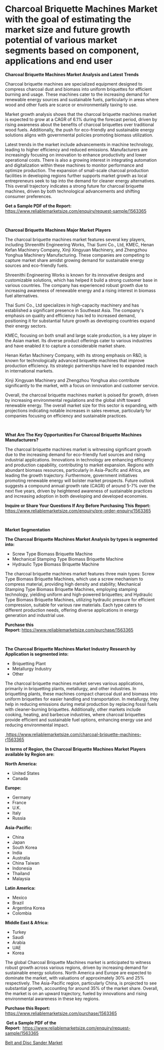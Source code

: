 <p><h1>Charcoal Briquette Machines Market with the goal of estimating the market size and future growth potential of various market segments based on component, applications and end user</h1></p><p><strong>Charcoal Briquette Machines Market Analysis and Latest Trends</strong></p>
<p><p>Charcoal briquette machines are specialized equipment designed to compress charcoal dust and biomass into uniform briquettes for efficient burning and usage. These machines cater to the increasing demand for renewable energy sources and sustainable fuels, particularly in areas where wood and other fuels are scarce or environmentally taxing to use. </p><p>Market growth analysis shows that the charcoal briquette machines market is expected to grow at a CAGR of 6.1% during the forecast period, driven by rising awareness about the benefits of charcoal briquettes over traditional wood fuels. Additionally, the push for eco-friendly and sustainable energy solutions aligns with governmental policies promoting biomass utilization. </p><p>Latest trends in the market include advancements in machine technology, leading to higher efficiency and reduced emissions. Manufacturers are increasingly focusing on innovation to enhance productivity and lower operational costs. There is also a growing interest in integrating automation and digitalization within these machines to monitor performance and optimize production. The expansion of small-scale charcoal production facilities in developing regions further supports market growth as local entrepreneurs seek to tap into the demand for cleaner energy alternatives. This overall trajectory indicates a strong future for charcoal briquette machines, driven by both technological advancements and shifting consumer preferences.</p></p>
<p><strong>Get a Sample PDF of the Report:&nbsp;</strong> <a href="https://www.reliablemarketsize.com/enquiry/request-sample/1563365?utm_campaign=3354&utm_medium=2&utm_source=Github&utm_content=ia&utm_term=11042025&utm_id=charcoal-briquette-machines">https://www.reliablemarketsize.com/enquiry/request-sample/1563365</a></p>
<p>&nbsp;</p>
<p><strong>Charcoal Briquette Machines Major Market Players</strong></p>
<p><p>The charcoal briquette machines market features several key players, including Shreenithi Engineering Works, Thai Sumi Co., Ltd, KMEC, Henan Kefan Machinery Company, Xinji Xingyuan Machinery, and Zhengzhou Yonghua Machinery Manufacturing. These companies are competing to capture market share amidst growing demand for sustainable energy sources and eco-friendly fuels.</p><p>Shreenithi Engineering Works is known for its innovative designs and customizable solutions, which has helped it build a strong customer base in various countries. The company has experienced robust growth due to increasing awareness of renewable energy and a rising interest in biomass fuel alternatives.</p><p>Thai Sumi Co., Ltd specializes in high-capacity machinery and has established a significant presence in Southeast Asia. The company's emphasis on quality and efficiency has led to increased demand, positioning it for substantial future growth as developing countries expand their energy sectors.</p><p>KMEC, focusing on both small and large scale production, is a key player in the Asian market. Its diverse product offerings cater to various industries and have enabled it to capture a considerable market share.</p><p>Henan Kefan Machinery Company, with its strong emphasis on R&D, is known for technologically advanced briquette machines that improve production efficiency. Its strategic partnerships have led to expanded reach in international markets.</p><p>Xinji Xingyuan Machinery and Zhengzhou Yonghua also contribute significantly to the market, with a focus on innovation and customer service. </p><p>Overall, the charcoal briquette machines market is poised for growth, driven by increasing environmental regulations and the global shift toward renewable energy. The overall market size for this sector is expanding, with projections indicating notable increases in sales revenue, particularly for companies focusing on efficiency and sustainable practices.</p></p>
<p>&nbsp;</p>
<p><strong>What Are The Key Opportunities For Charcoal Briquette Machines Manufacturers?</strong></p>
<p><p>The charcoal briquette machines market is witnessing significant growth due to the increasing demand for eco-friendly fuel sources and rising industrial applications. Innovations in technology are enhancing efficiency and production capability, contributing to market expansion. Regions with abundant biomass resources, particularly in Asia-Pacific and Africa, are leading the growth trajectory. Furthermore, government initiatives promoting renewable energy will bolster market prospects. Future outlook suggests a compound annual growth rate (CAGR) of around 5-7% over the next five years, driven by heightened awareness of sustainable practices and increasing adoption in both developing and developed economies.</p></p>
<p><strong>Inquire or Share Your Questions If Any Before Purchasing This Report:</strong> <a href="https://www.reliablemarketsize.com/enquiry/pre-order-enquiry/1563365?utm_campaign=3354&utm_medium=2&utm_source=Github&utm_content=ia&utm_term=11042025&utm_id=charcoal-briquette-machines">https://www.reliablemarketsize.com/enquiry/pre-order-enquiry/1563365</a></p>
<p>&nbsp;</p>
<p><strong>Market Segmentation</strong></p>
<p><strong>The Charcoal Briquette Machines Market Analysis by types is segmented into:</strong></p>
<p><ul><li>Screw Type Biomass Briquette Machine</li><li>Mechanical Stamping Type Biomass Briquette Machine</li><li>Hydraulic Type Biomass Briquette Machine</li></ul></p>
<p><p>The charcoal briquette machines market features three main types: Screw Type Biomass Briquette Machines, which use a screw mechanism to compress material, providing high density and stability; Mechanical Stamping Type Biomass Briquette Machines, employing stamping technology, yielding uniform and high-powered briquettes; and Hydraulic Type Biomass Briquette Machines, utilizing hydraulic pressure for efficient compression, suitable for various raw materials. Each type caters to different production needs, offering diverse applications in energy generation and industrial use.</p></p>
<p><strong>Purchase this Report:&nbsp;</strong><a href="https://www.reliablemarketsize.com/purchase/1563365?utm_campaign=3354&utm_medium=2&utm_source=Github&utm_content=ia&utm_term=11042025&utm_id=charcoal-briquette-machines">https://www.reliablemarketsize.com/purchase/1563365</a></p>
<p>&nbsp;</p>
<p><strong>The Charcoal Briquette Machines Market Industry Research by Application is segmented into:</strong></p>
<p><ul><li>Briquetting Plant</li><li>Metallurgy Industry</li><li>Other</li></ul></p>
<p><p>The charcoal briquette machines market serves various applications, primarily in briquetting plants, metallurgy, and other industries. In briquetting plants, these machines compact charcoal dust and biomass into uniform briquettes for easier handling and transportation. In metallurgy, they help in reducing emissions during metal production by replacing fossil fuels with cleaner-burning briquettes. Additionally, other markets include cooking, heating, and barbecue industries, where charcoal briquettes provide efficient and sustainable fuel options, enhancing energy use and reducing environmental impact.</p></p>
<p><a href="https://www.reliablemarketsize.com/charcoal-briquette-machines-r1563365?utm_campaign=3354&utm_medium=2&utm_source=Github&utm_content=ia&utm_term=11042025&utm_id=charcoal-briquette-machines">&nbsp;https://www.reliablemarketsize.com/charcoal-briquette-machines-r1563365</a></p>
<p><strong>In terms of Region, the Charcoal Briquette Machines Market Players available by Region are:</strong></p>
<p>
    <p> <strong> North America: </strong>
        <ul>
            <li>United States</li>
            <li>Canada</li>
        </ul>
        </p> 
    <p> <strong> Europe: </strong>
        <ul>
            <li>Germany</li>
            <li>France</li>
            <li>U.K.</li>
            <li>Italy</li>
            <li>Russia</li>
        </ul>
        </p> 
    <p> <strong> Asia-Pacific: </strong>
        <ul>
            <li>China</li>
            <li>Japan</li>
            <li>South Korea</li>
            <li>India</li>
            <li>Australia</li>
            <li>China Taiwan</li>
            <li>Indonesia</li>
            <li>Thailand</li>
            <li>Malaysia</li>
        </ul>
        </p> 
    <p> <strong> Latin America: </strong>
        <ul>
            <li>Mexico</li>
            <li>Brazil</li>
            <li>Argentina Korea</li>
            <li>Colombia</li>
        </ul>
        </p> 
    <p> <strong> Middle East & Africa: </strong>
        <ul>
            <li>Turkey</li>
            <li>Saudi</li>
            <li>Arabia</li>
            <li>UAE</li>
            <li>Korea</li>
        </ul>
    </p>
    </p>
<p><p>The global Charcoal Briquette Machines market is anticipated to witness robust growth across various regions, driven by increasing demand for sustainable energy solutions. North America and Europe are expected to dominate the market, with valuations of approximately 30% and 25% respectively. The Asia-Pacific region, particularly China, is projected to see substantial growth, accounting for around 35% of the market share. Overall, the market is on an upward trajectory, fueled by innovations and rising environmental awareness in these key regions.</p></p>
<p><strong>Purchase this Report: </strong><a href="https://www.reliablemarketsize.com/purchase/1563365?utm_campaign=3354&utm_medium=2&utm_source=Github&utm_content=ia&utm_term=11042025&utm_id=charcoal-briquette-machines">https://www.reliablemarketsize.com/purchase/1563365</a></p>
<p>&nbsp;<strong>Get a Sample PDF of the Report:&nbsp;&nbsp;</strong><a href="https://www.reliablemarketsize.com/enquiry/request-sample/1563365?utm_campaign=3354&utm_medium=2&utm_source=Github&utm_content=ia&utm_term=11042025&utm_id=charcoal-briquette-machines">https://www.reliablemarketsize.com/enquiry/request-sample/1563365</a></p>
<p><strong></strong></p>
<p><p><a href="https://github.com/pupunhez/Market-Research-Report-List-1/blob/main/belt-and-disc-sander-market.md?utm_campaign=3354&utm_medium=2&utm_source=Github&utm_content=ia&utm_term=11042025&utm_id=charcoal-briquette-machines">Belt and Disc Sander Market</a></p></p>